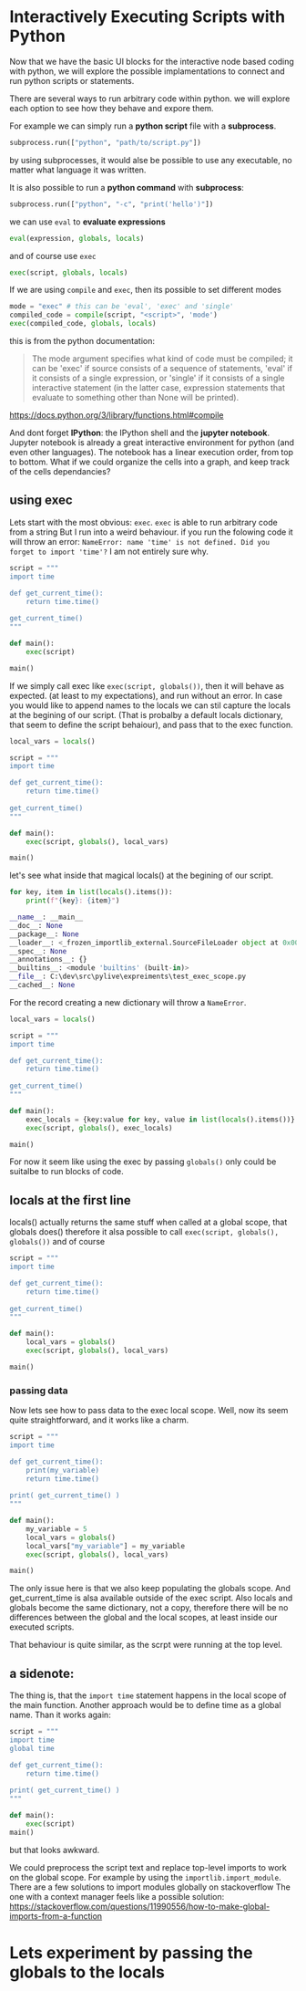 # Interactively Executing Scripts with Python

Now that we have the basic UI blocks for the interactive node based coding
with python, we will explore the possible implamentations to connect and
run python scripts or statements.

There are several ways to run arbitrary code within python.
we will explore each option to see how they behave and expore them.

For example we can simply run a **python script** file with a **subprocess**.
```python
subprocess.run(["python", "path/to/script.py"])
```
by using subprocesses, it would alse be possible to use any executable,
no matter what language it was written.

It is also possible to run a **python command** with **subprocess**:
```python
subprocess.run(["python", "-c", "print('hello')"])
```
we can use `eval` to **evaluate expressions**
```python
eval(expression, globals, locals)
```

and of course use `exec`
```python
exec(script, globals, locals)
```

If we are using `compile` and `exec`, then its possible to set different modes
```python
mode = "exec" # this can be 'eval', 'exec' and 'single'
compiled_code = compile(script, "<script>", 'mode')
exec(compiled_code, globals, locals)
```

this is from the python documentation:
> The mode argument specifies what kind of code must be compiled; it can be
  'exec' if source consists of a sequence of statements, 'eval' if it consists
  of a single expression, or 'single' if it consists of a single interactive
  statement (in the latter case, expression statements that evaluate
  to something other than None will be printed).
> 
  https://docs.python.org/3/library/functions.html#compile

And dont forget **IPython**: the IPython shell and the **jupyter notebook**.
Jupyter notebook is already a great interactive environment for
python (and even other languages). The notebook has a linear execution order,
from top to bottom. What if we could organize the cells into a graph,
and keep track of the cells dependancies?

## using exec
Lets start with the most obvious: `exec`.
`exec` is able to run arbitrary code from a string
But I run into a weird behaviour.
if you run the folowing code it will throw an error:
`NameError: name 'time' is not defined. Did you forget to import 'time'?`
I am not entirely sure why.

```python
script = """
import time

def get_current_time():
	return time.time()
	
get_current_time()
"""

def main():
	exec(script)

main()
```

If we simply call exec like `exec(script, globals())`, then it will behave
as expected. (at least to my expectations), and run without an error.
In case you would like to append names to the locals we can stil capture the
locals at the begining of our script. (That is probalby a default locals
dictionary, that seem to define the script behaiour), and pass that
to the exec function.

```python
local_vars = locals()

script = """
import time

def get_current_time():
	return time.time()
	
get_current_time()
"""

def main():
	exec(script, globals(), local_vars)

main()
```

let's see what inside that magical locals() at the begining of our script.

```python
for key, item in list(locals().items()):
	print(f"{key}: {item}")
```

```python
__name__: __main__
__doc__: None
__package__: None
__loader__: <_frozen_importlib_external.SourceFileLoader object at 0x00000235D5805AC0>
__spec__: None
__annotations__: {}
__builtins__: <module 'builtins' (built-in)>
__file__: C:\dev\src\pylive\expreiments\test_exec_scope.py
__cached__: None
```

For the record creating a new dictionary will throw a `NameError`.

```python
local_vars = locals()

script = """
import time

def get_current_time():
	return time.time()
	
get_current_time()
"""

def main():
	exec_locals = {key:value for key, value in list(locals().items())}
	exec(script, globals(), exec_locals)

main()
```

For now it seem like using the exec by passing `globals()` only could be
suitalbe to run blocks of code.

## locals at the first line
locals() actually returns the same stuff when called at a global scope,
that globals does()
therefore it alsa possible to call `exec(script, globals(), globals())`
and of course
```python
script = """
import time

def get_current_time():
	return time.time()
	
get_current_time()
"""

def main():
	local_vars = globals()
	exec(script, globals(), local_vars)

main()
```

### passing data
Now lets see how to pass data to the exec local scope.
Well, now its seem quite straightforward, and it works like a charm.

```python
script = """
import time

def get_current_time():
	print(my_variable)
	return time.time()
	
print( get_current_time() )
"""

def main():
	my_variable = 5
	local_vars = globals()
	local_vars["my_variable"] = my_variable
	exec(script, globals(), local_vars)

main()
```

The only issue here is that we also keep populating the globals scope.
And get_current_time is alsa available outside of the exec script.
Also locals and globals become the same dictionary, not a copy, therefore
there will be no differences between the global and the local scopes, at least inside our executed scripts.

That behaviour is quite similar, as the scrpt were running at the top level.

## a sidenote:
The thing is, that the `import time` statement happens in the local scope
of the main function.
Another approach would be to define time as a global name. Than it works again:

```python
script = """
import time
global time

def get_current_time():
	return time.time()
	
print( get_current_time() )
"""

def main():
	exec(script)
main()
```

but that looks awkward.

We could preprocess the script text and replace top-level imports to work on the
global scope. For example by using the `importlib.import_module`.
There are a few solutions to import modules globally on stackoverflow
The one with a context manager feels like a possible solution:
<https://stackoverflow.com/questions/11990556/how-to-make-global-imports-from-a-function>

# Lets experiment by passing the globals to the locals